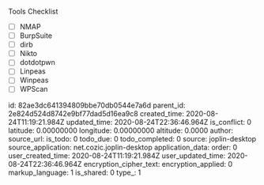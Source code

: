 Tools Checklist

- [ ] NMAP
- [ ] BurpSuite
- [ ] dirb
- [ ] Nikto
- [ ] dotdotpwn
- [ ] Linpeas
- [ ] Winpeas
- [ ] WPScan

id: 82ae3dc641394809bbe70db0544e7a6d
parent_id: 2e824d524d8742e9bf77dad5d16ea9c8
created_time: 2020-08-24T11:19:21.984Z
updated_time: 2020-08-24T22:36:46.964Z
is_conflict: 0
latitude: 0.00000000
longitude: 0.00000000
altitude: 0.0000
author: 
source_url: 
is_todo: 0
todo_due: 0
todo_completed: 0
source: joplin-desktop
source_application: net.cozic.joplin-desktop
application_data: 
order: 0
user_created_time: 2020-08-24T11:19:21.984Z
user_updated_time: 2020-08-24T22:36:46.964Z
encryption_cipher_text: 
encryption_applied: 0
markup_language: 1
is_shared: 0
type_: 1